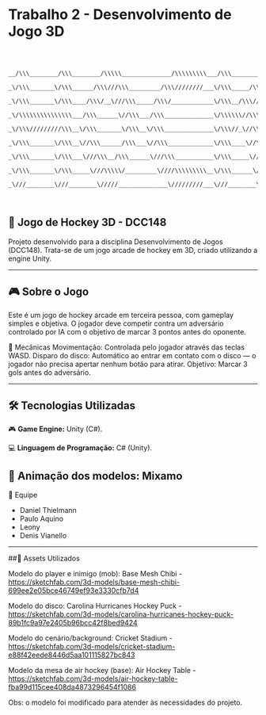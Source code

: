 # Trabalho 2 - Desenvolvimento de Jogo 3D

```



__/\\\________/\\\________/\\\\\______________/\\\\\\\\\___/\\\________/\\\___/\\\\\\\\\\\\\\\___/\\\________/\\\_        
 _\/\\\_______\/\\\______/\\\///\\\_________/\\\////////___\/\\\_____/\\\//___\/\\\///////////___\///\\\____/\\\/__       
  _\/\\\_______\/\\\____/\\\/__\///\\\_____/\\\/____________\/\\\__/\\\//______\/\\\________________\///\\\/\\\/____      
   _\/\\\\\\\\\\\\\\\___/\\\______\//\\\___/\\\______________\/\\\\\\//\\\______\/\\\\\\\\\\\__________\///\\\/______     
    _\/\\\/////////\\\__\/\\\_______\/\\\__\/\\\______________\/\\\//_\//\\\_____\/\\\///////_____________\/\\\_______    
     _\/\\\_______\/\\\__\//\\\______/\\\___\//\\\_____________\/\\\____\//\\\____\/\\\____________________\/\\\_______   
      _\/\\\_______\/\\\___\///\\\__/\\\______\///\\\___________\/\\\_____\//\\\___\/\\\____________________\/\\\_______  
       _\/\\\_______\/\\\_____\///\\\\\/_________\////\\\\\\\\\__\/\\\______\//\\\__\/\\\\\\\\\\\\\\\________\/\\\_______ 
        _\///________\///________\/////______________\/////////___\///________\///___\///////////////_________\///________



```
## 🏒 Jogo de Hockey 3D - DCC148

Projeto desenvolvido para a disciplina Desenvolvimento de Jogos (DCC148). Trata-se de um jogo arcade de hockey em 3D, criado utilizando a engine Unity.

---
## 🎮 Sobre o Jogo

Este é um jogo de hockey arcade em terceira pessoa, com gameplay simples e objetiva. O jogador deve competir contra um adversário controlado por IA com o objetivo de marcar 3 pontos antes do oponente.

🧠 Mecânicas
Movimentação: Controlada pelo jogador através das teclas WASD.
Disparo do disco: Automático ao entrar em contato com o disco — o jogador não precisa apertar nenhum botão para atirar.
Objetivo: Marcar 3 gols antes do adversário.

---
## 🛠️ Tecnologias Utilizadas

🎮 **Game Engine:** Unity (C#).

💻 **Linguagem de Programação:** C# (Unity).

🔧 **Animação dos modelos:** Mixamo
---
👥 Equipe
- Daniel Thielmann
- Paulo Aquino
- Leony
- Denis Vianello

 --- 
##🧩 Assets Utilizados

Modelo do player e inimigo (mob):
Base Mesh Chibi - https://sketchfab.com/3d-models/base-mesh-chibi-699ee2e05bce46749ef93e3330cfb7d4

Modelo do disco:
Carolina Hurricanes Hockey Puck - https://sketchfab.com/3d-models/carolina-hurricanes-hockey-puck-89b1fc9a97e2405b96bcc42f8bed9424

Modelo do cenário/background:
Cricket Stadium - https://sketchfab.com/3d-models/cricket-stadium-e88f42eede8446d5aa101115827bc843

Modelo da mesa de air hockey (base):
Air Hockey Table - https://sketchfab.com/3d-models/air-hockey-table-fba99d115cee408da4873296454f1086

Obs: o modelo foi modificado para atender às necessidades do projeto.
